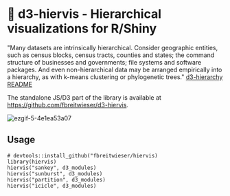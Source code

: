 # :cactus: d3-hiervis - Hierarchical visualizations for R/Shiny

"Many datasets are intrinsically hierarchical. Consider geographic entities, such as census blocks, census tracts, counties and states; the command structure of businesses and governments; file systems and software packages. And even non-hierarchical data may be arranged empirically into a hierarchy, as with k-means clustering or phylogenetic trees." [d3-hierarchy README](https://github.com/d3/d3-hierarchy)

The standalone JS/D3 part of the library is available at https://github.com/fbreitwieser/d3-hiervis. 

![ezgif-5-4e1ea53a07](https://user-images.githubusercontent.com/516060/45301339-c2e00200-b4de-11e8-9a54-3cac7f052335.gif)

## Usage
```
# devtools::install_github("fbreitwieser/hiervis)
library(hiervis)
hiervis("sankey", d3_modules)
hiervis("sunburst", d3_modules)
hiervis("partition", d3_modules)
hiervis("icicle", d3_modules)
```


